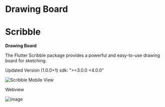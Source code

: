 # Drawing Board
# Scribble
**Drawing Board**

The Flutter Scribble package provides a powerful and easy-to-use drawing board for sketching.

Updated Version (1.0.0+1)
sdk: ">=3.0.0 <4.0.0"


![Scribble Mobile View](https://github.com/ahmedkhan4u/drawing_board/assets/53033498/9b8700ec-c352-47e7-ab02-0fd28f7a5d80)

Webview 

![image](https://github.com/ahmedkhan4u/drawing_board/assets/53033498/21ff7614-f7de-40be-9b7d-82dde2ef89fd)



